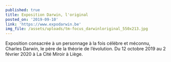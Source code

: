 ```yaml
---
published: true
title: Exposition Darwin, l'original
posted_on: '2019-09-10'
link: 'https://www.expodarwin.be'
img_file: /assets/uploads/tm-focus_darwinloriginal_550x213.jpg
---
```

Exposition consacrée à un personnage à la fois célèbre et méconnu, Charles Darwin, le père de la théorie de l’évolution. Du 12 octobre 2019 au 2 février 2020 à La Cité Miroir à Liège.
